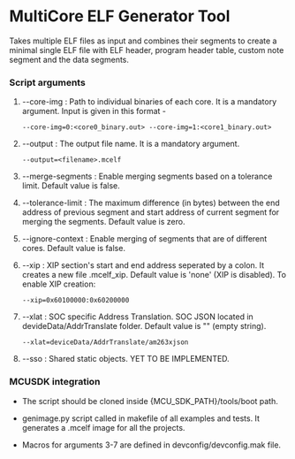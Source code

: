 # MultiCore ELF Generator Tool

Takes multiple ELF files as input and combines their segments to create a minimal single ELF file with ELF header, program header table, custom note segment and the data segments.

### Script arguments

1. --core-img : Path to individual binaries of each core. It is a mandatory argument. Input is given in this format - 
	```
	--core-img=0:<core0_binary.out> --core-img=1:<core1_binary.out>
	```

2. --output : The output file name. It is a mandatory argument.
	```
	--output=<filename>.mcelf
	```

3. --merge-segments : Enable merging segments based on a tolerance limit. Default value is false.

4. --tolerance-limit : The maximum difference (in bytes) between the end address of previous segment and start address of current segment for merging the segments. Default value is zero.

5. --ignore-context : Enable merging of segments that are of different cores. Default value is false.

6. --xip : XIP section's start and end address seperated by a colon. It creates a new file <filename>.mcelf_xip. Default value is 'none' (XIP is disabled). To enable XIP creation:
	```
	--xip=0x60100000:0x60200000
	```

7. --xlat : SOC specific Address Translation. SOC JSON located in devideData/AddrTranslate folder. Default value is "" (empty string).
	```
	--xlat=deviceData/AddrTranslate/am263xjson
	```

8. --sso : Shared static objects. YET TO BE IMPLEMENTED.


### MCUSDK integration

- The script should be cloned inside {MCU_SDK_PATH}/tools/boot path.

- genimage.py script called in makefile of all examples and tests. It generates a .mcelf image for all the projects.

- Macros for arguments 3-7 are defined in devconfig/devconfig.mak file.